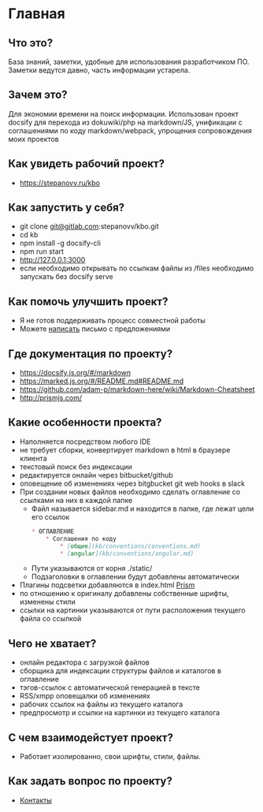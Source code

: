 # Главная

## Что это?

База знаний, заметки, удобные для использования разработчиком ПО.
Заметки ведутся давно, часть информации устарела.

## Зачем это?

Для экономии времени на поиск информации.
Использован проект docsify для перехода из dokuwiki/php на markdown/JS, унификации с соглашениями по коду markdown/webpack, упрощения сопровождения моих проектов

## Как увидеть рабочий проект?

* https://stepanovv.ru/kbo

## Как запустить у себя?

 * git clone git@gitlab.com:stepanovv/kbo.git
 * cd kb
 * npm install -g docsify-cli
 * npm run start
 * http://127.0.0.1:3000
 * если необходимо открывать по ссылкам файлы из /files необходимо запускать без docsify serve
 
## Как помочь улучшить проект?

* Я не готов поддерживать процесс совместной работы
* Можете [написать](https://stepanovv.ru/portfolio/portfolio.html#id-contacts) письмо с предложениями

## Где документация по проекту?

 * https://docsify.js.org/#/markdown
 * https://marked.js.org/#/README.md#README.md
 * https://github.com/adam-p/markdown-here/wiki/Markdown-Cheatsheet
 * http://prismjs.com/

## Какие особенности проекта?

 * Наполняется посредством любого IDE
 * не требует сборки, конвертирует markdown в html в браузере клиента
 * текстовый поиск без индексации
 * редактируется онлайн через bitbucket/github
 * оповещение об изменениях через bitgbucket git web hooks в slack
 * При создании новых файлов необходимо сделать оглавление со ссылками на них в каждой папке
    * Файл называется sidebar.md и находится в папке, где лежат цели его ссылок
        ```md
        * ОГЛАВЛЕНИЕ
            * Соглашения по коду
                * [общие](kb/conventions/conventions.md)
                * [angular](kb/conventions/angular.md)
        ```
    * Пути указываются от корня ./static/
    * Подзаголовки в оглавлении будут добавлены автоматически
 * Плагины подсветки добавляются в index.html [Prism](http://prismjs.com/)
 * по отношению к оригиналу добавлены собственные шрифты, изменены стили
 * ссылки на картинки указываются от пути расположения текущего файла со ссылкой

## Чего не хватает? 
 
 * онлайн редактора с загрузкой файлов
 * сборщика для индексации структуры файлов и каталогов в оглавление
 * тэгов-ссылок с автоматической генерацией в тексте
 * RSS/xmpp оповещалки об изменениях
 * рабочих ссылок на файлы из текущего каталога
 * предпросмотр и ссылки на картинки из текущего каталога

## С чем взаимодейстует проект?

* Работает изолированно, свои шрифты, стили, файлы.

## Как задать вопрос по проекту?

* [Контакты](https://stepanovv.ru/portfolio/portfolio.html#id-contacts)
